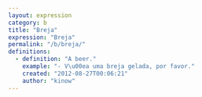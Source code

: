 ```yaml
---
layout: expression
category: b
title: "Breja"
expression: "Breja"
permalink: "/b/breja/"
definitions:
  - definition: "A beer."
    example: "- V\u00ea uma breja gelada, por favor."
    created: "2012-08-27T00:06:21"
    author: "kinow"
---
```

